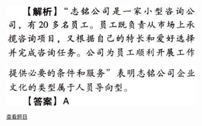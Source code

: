![](250792317f6d55dd7eb39aef2746ffeb.png)

![](4fd28b3ffdf5cc57de837d301ce2d10b.png)

[查看题目](../战略实施.本章真题.md#21-题目)

